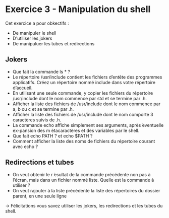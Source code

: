 # Exercice 3 - Manipulation du shell

Cet exercice a pour obkectifs : 
* De manipuler le shell
* D'utiliser les jokers
* De manipuluer les tubes et redirections

## Jokers 

* Que fait la commande ls * ?
* Le répertoire /usr/include contient les fichiers d’entête des programmes applicatifs. Créez un répertoire nommé include dans votre répertoire d’accueil.
* En utilisant une seule commande, y copier les fichiers du répertoire /usr/include dont le nom commence par std et se termine par .h.
* Afficher la liste des fichiers de /usr/include dont le nom commence par a, b ou c et se termine par .h.
* Afficher la liste des fichiers de /usr/include dont le nom comporte 3 caractères suivis de .h.
* La commande echo affiche simplement ses arguments, après  ́eventuelle ex-pansion des m ́etacaractères et des variables par le shell.
* Que fait echo PATH ? et echo $PATH ?
* Comment afficher la liste des noms de fichiers du répertoire courant avec echo ?

## Redirections et tubes
* On veut obtenir le r ́esultat de la commande précédente non pas à l’écran, mais dans un fichier nommé liste. Quelle est la commande à utiliser ?
* On veut rajouter à la liste précédente la liste des répertoires du dossier parent, en une seule ligne

-> Félicitations vous savez utiliser les jokers, les redirections et les tubes du shell. 